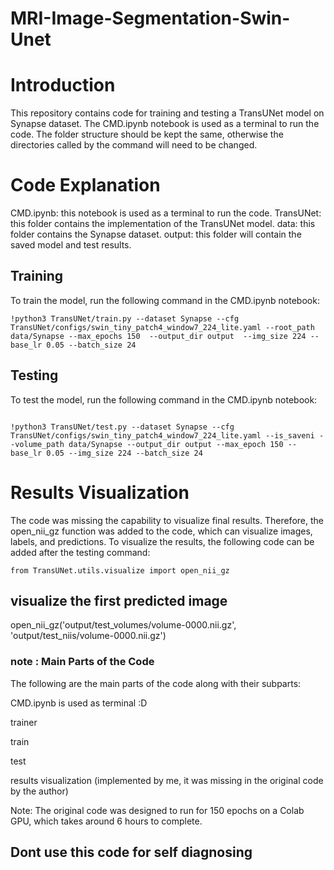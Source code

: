 # MRI-Image-Segmentation-Swin-Unet


# Introduction
This repository contains code for training and testing a TransUNet model on Synapse dataset. The CMD.ipynb notebook is used as a terminal to run the code. The folder structure should be kept the same, otherwise the directories called by the command will need to be changed.

# Code Explanation
CMD.ipynb: this notebook is used as a terminal to run the code.
TransUNet: this folder contains the implementation of the TransUNet model.
data: this folder contains the Synapse dataset.
output: this folder will contain the saved model and test results.
## Training
To train the model, run the following command in the CMD.ipynb notebook:

```
!python3 TransUNet/train.py --dataset Synapse --cfg TransUNet/configs/swin_tiny_patch4_window7_224_lite.yaml --root_path data/Synapse --max_epochs 150  --output_dir output  --img_size 224 --base_lr 0.05 --batch_size 24
```
## Testing
To test the model, run the following command in the CMD.ipynb notebook:
```

!python3 TransUNet/test.py --dataset Synapse --cfg TransUNet/configs/swin_tiny_patch4_window7_224_lite.yaml --is_saveni --volume_path data/Synapse --output_dir output --max_epoch 150 --base_lr 0.05 --img_size 224 --batch_size 24
```
# Results Visualization
The code was missing the capability to visualize final results. Therefore, the open_nii_gz function was added to the code, which can visualize images, labels, and predictions. To visualize the results, the following code can be added after the testing command:

```
from TransUNet.utils.visualize import open_nii_gz
```
## visualize the first predicted image
open_nii_gz('output/test_volumes/volume-0000.nii.gz', 'output/test_niis/volume-0000.nii.gz')

### note : Main Parts of the Code
The following are the main parts of the code along with their subparts:

CMD.ipynb is used as terminal :D

trainer

train

test

results visualization (implemented by me, it was missing in the original code by the author)

Note: The original code was designed to run for 150 epochs on a Colab GPU, which takes around 6 hours to complete. 

## Dont use this code for self diagnosing 
